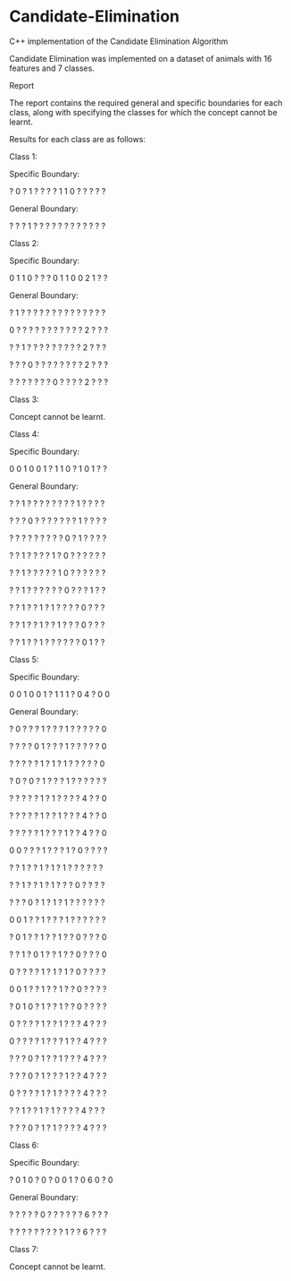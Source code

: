 # Candidate-Elimination
C++ implementation of the Candidate Elimination Algorithm

Candidate Elimination was implemented on a dataset of animals with 16 features and 7 classes.

Report

The report contains the required general and specific boundaries for each class, along with specifying the classes for which the concept cannot be learnt. 

Results for each class are as follows:

Class 1:

Specific Boundary:

? 0 ? 1 ? ? ? ? 1 1 0 ? ? ? ? ? 

General Boundary:

? ? ? 1 ? ? ? ? ? ? ? ? ? ? ? ?

Class 2:

Specific Boundary:

0 1 1 0 ? ? ? 0 1 1 0 0 2 1 ? ? 

General Boundary:

? 1 ? ? ? ? ? ? ? ? ? ? ? ? ? ? 

0 ? ? ? ? ? ? ? ? ? ? ? 2 ? ? ?

? ? 1 ? ? ? ? ? ? ? ? ? 2 ? ? ? 

? ? ? 0 ? ? ? ? ? ? ? ? 2 ? ? ? 

? ? ? ? ? ? ? 0 ? ? ? ? 2 ? ? ?


Class 3:

Concept cannot be learnt.







Class 4:

Specific Boundary:

0 0 1 0 0 1 ? 1 1 0 ? 1 0 1 ? ? 

General Boundary:

? ? 1 ? ? ? ? ? ? ? ? 1 ? ? ? ?

? ? ? 0 ? ? ? ? ? ? ? 1 ? ? ? ? 

? ? ? ? ? ? ? ? ? 0 ? 1 ? ? ? ? 

? ? 1 ? ? ? ? 1 ? 0 ? ? ? ? ? ? 

? ? 1 ? ? ? ? ? 1 0 ? ? ? ? ? ? 

? ? 1 ? ? ? ? ? ? 0 ? ? ? 1 ? ? 

? ? 1 ? ? 1 ? 1 ? ? ? ? 0 ? ? ? 

? ? 1 ? ? 1 ? ? 1 ? ? ? 0 ? ? ? 

? ? 1 ? ? 1 ? ? ? ? ? ? 0 1 ? ?


Class 5:

Specific Boundary:

0 0 1 0 0 1 ? 1 1 1 ? 0 4 ? 0 0 

General Boundary:

? 0 ? ? ? 1 ? ? ? 1 ? ? ? ? ? 0 

? ? ? ? 0 1 ? ? ? 1 ? ? ? ? ? 0 

? ? ? ? ? 1 ? 1 ? 1 ? ? ? ? ? 0 

? 0 ? 0 ? 1 ? ? ? 1 ? ? ? ? ? ? 

? ? ? ? ? 1 ? 1 ? ? ? ? 4 ? ? 0 

? ? ? ? ? 1 ? ? 1 ? ? ? 4 ? ? 0 

? ? ? ? ? 1 ? ? ? 1 ? ? 4 ? ? 0 

0 0 ? ? ? 1 ? ? ? 1 ? 0 ? ? ? ? 

? ? 1 ? ? 1 ? 1 ? 1 ? ? ? ? ? ? 

? ? 1 ? ? 1 ? 1 ? ? ? 0 ? ? ? ? 

? ? ? 0 ? 1 ? 1 ? 1 ? ? ? ? ? ? 

0 0 1 ? ? 1 ? ? ? 1 ? ? ? ? ? ? 

? 0 1 ? ? 1 ? ? 1 ? ? 0 ? ? ? 0 

? ? 1 ? 0 1 ? ? 1 ? ? 0 ? ? ? 0 

0 ? ? ? ? 1 ? 1 ? 1 ? 0 ? ? ? ? 

0 0 1 ? ? 1 ? ? 1 ? ? 0 ? ? ? ? 

? 0 1 0 ? 1 ? ? 1 ? ? 0 ? ? ? ? 

0 ? ? ? ? 1 ? ? 1 ? ? ? 4 ? ? ? 

0 ? ? ? ? 1 ? ? ? 1 ? ? 4 ? ? ? 

? ? ? 0 ? 1 ? ? 1 ? ? ? 4 ? ? ? 

? ? ? 0 ? 1 ? ? ? 1 ? ? 4 ? ? ? 

0 ? ? ? ? 1 ? 1 ? ? ? ? 4 ? ? ? 

? ? 1 ? ? 1 ? 1 ? ? ? ? 4 ? ? ? 

? ? ? 0 ? 1 ? 1 ? ? ? ? 4 ? ? ?


Class 6:

Specific Boundary:

? 0 1 0 ? 0 ? 0 0 1 ? 0 6 0 ? 0 

General Boundary:

? ? ? ? ? 0 ? ? ? ? ? ? 6 ? ? ? 

? ? ? ? ? ? ? ? ? 1 ? ? 6 ? ? ?


Class 7:

Concept cannot be learnt.









